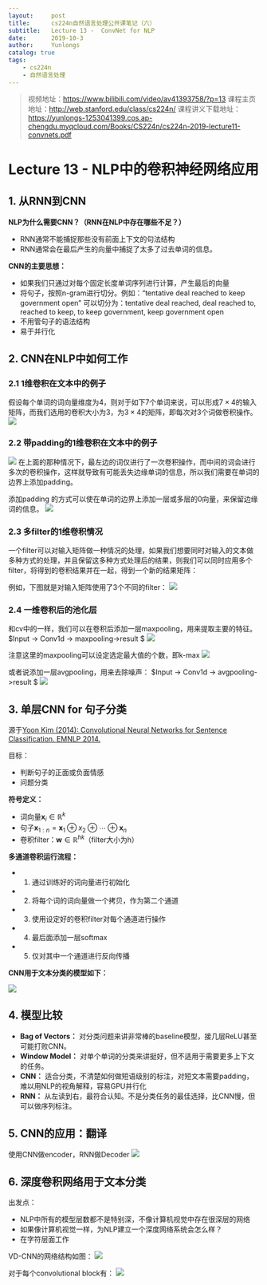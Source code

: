 ```yaml
---
layout:     post
title:      cs224n自然语言处理公开课笔记（六）
subtitle:   Lecture 13 -  ConvNet for NLP
date:       2019-10-3
author:     Yunlongs
catalog: true
tags:
    - cs224n
    - 自然语言处理
---
```


>视频地址：https://www.bilibili.com/video/av41393758/?p=13
课程主页地址：http://web.stanford.edu/class/cs224n/
课程讲义下载地址：https://yunlongs-1253041399.cos.ap-chengdu.myqcloud.com/Books/CS224n/cs224n-2019-lecture11-convnets.pdf

# Lecture 13 -  NLP中的卷积神经网络应用

## 1. 从RNN到CNN

**NLP为什么需要CNN？（RNN在NLP中存在哪些不足？）**
- RNN通常不能捕捉那些没有前面上下文的句法结构
- RNN通常会在最后产生的向量中捕捉了太多了过去单词的信息。

**CNN的主要思想：**
- 如果我们只通过对每个固定长度单词序列进行计算，产生最后的向量
- 将句子，按照n-gram进行切分。例如：“tentative deal reached to keep government open”
可以切分为：tentative deal reached, deal reached to, reached to keep, to keep government, keep government open
- 不用管句子的语法结构
- 易于并行化

## 2. CNN在NLP中如何工作
### 2.1 1维卷积在文本中的例子

假设每个单词的词向量维度为4，则对于如下7个单词来说，可以形成$7 \times 4$的输入矩阵，而我们选用的卷积大小为3，为$3 \times 4$的矩阵，即每次对3个词做卷积操作。
![](https://yunlongs-1253041399.cos.ap-chengdu.myqcloud.com/image/Stanford/42.png)

### 2.2 带padding的1维卷积在文本中的例子

![](https://yunlongs-1253041399.cos.ap-chengdu.myqcloud.com/image/Stanford/43.png)
在上面的那种情况下，最左边的词仅进行了一次卷积操作，而中间的词会进行多次的卷积操作，这样就导致有可能丢失边缘单词的信息，所以我们需要在单词的边界上添加padding。

添加padding 的方式可以使在单词的边界上添加一层或多层的0向量，来保留边缘词的信息。
![](https://yunlongs-1253041399.cos.ap-chengdu.myqcloud.com/image/Stanford/44.png)

### 2.3 多filter的1维卷积情况
一个filter可以对输入矩阵做一种情况的处理，如果我们想要同时对输入的文本做多种方式的处理，并且保留这多种方式处理后的结果，则我们可以同时应用多个filter，将得到的卷积结果并在一起，得到一个新的结果矩阵：

例如，下图就是对输入矩阵使用了3个不同的filter：
![](https://yunlongs-1253041399.cos.ap-chengdu.myqcloud.com/image/Stanford/45.png)

### 2.4 一维卷积后的池化层
和cv中的一样，我们可以在卷积后添加一层maxpooling，用来提取主要的特征。
$Input -> Conv1d -> maxpooling->result $
![](https://yunlongs-1253041399.cos.ap-chengdu.myqcloud.com/image/Stanford/46.png)

注意这里的maxpooling可以设定选定最大值的个数，即k-max
![](https://yunlongs-1253041399.cos.ap-chengdu.myqcloud.com/image/Stanford/48.png)

或者说添加一层avgpooling，用来去除噪声：
$Input -> Conv1d -> avgpooling->result $
![](https://yunlongs-1253041399.cos.ap-chengdu.myqcloud.com/image/Stanford/47.png)

## 3. 单层CNN for 句子分类

源于[Yoon Kim (2014): Convolutional Neural Networks for Sentence 
Classification. EMNLP 2014.](https://arxiv.org/pdf/1408.5882.pdf)

目标：
- 判断句子的正面或负面情感
- 问题分类

**符号定义：**
- 词向量$\mathbf{x}_ {i} \in \mathbb{R}^{k}$
- 句子$\mathbf{x}_ {1: n}=\mathbf{x}_ {1} \oplus x_ {2} \oplus \cdots \oplus \mathbf{x}_ {n}$
- 卷积filter：$\mathbf{w} \in \mathbb{R}^{h k}$（filter大小为h）

**多通道卷积运行流程：**
- 1. 通过训练好的词向量进行初始化
- 2. 将每个词的词向量做一个拷贝，作为第二个通道
- 3. 使用设定好的卷积filter对每个通道进行操作
- 4. 最后面添加一层softmax
- 5. 仅对其中一个通道进行反向传播

**CNN用于文本分类的模型如下：**

![](https://yunlongs-1253041399.cos.ap-chengdu.myqcloud.com/image/Stanford/49.png)

## 4. 模型比较
- **Bag of Vectors：** 对分类问题来讲非常棒的baseline模型，接几层ReLU甚至可能打败CNN。
- **Window Model：** 对单个单词的分类来讲挺好，但不适用于需要更多上下文的任务。
- **CNN：** 适合分类，不清楚如何做短语级别的标注，对短文本需要padding，难以用NLP的视角解释，容易GPU并行化
- **RNN：** 从左读到右，最符合认知。不是分类任务的最佳选择，比CNN慢，但可以做序列标注。

## 5. CNN的应用：翻译
使用CNN做encoder，RNN做Decoder
![](https://yunlongs-1253041399.cos.ap-chengdu.myqcloud.com/image/Stanford/50.png)

## 6. 深度卷积网络用于文本分类
出发点：
- NLP中所有的模型层数都不是特别深，不像计算机视觉中存在很深层的网络
- 如果像计算机视觉一样，为NLP建立一个深度网络系统会怎么样？
- 在字符层面工作

VD-CNN的网络结构如图：
![](https://yunlongs-1253041399.cos.ap-chengdu.myqcloud.com/image/Stanford/51.png)

对于每个convolutional block有：
![](https://yunlongs-1253041399.cos.ap-chengdu.myqcloud.com/image/Stanford/52.png)